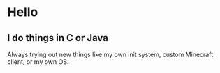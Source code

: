 # Hello

## I do things in C or Java
Always trying out new things like my own init system, custom Minecraft client, or my own OS.
